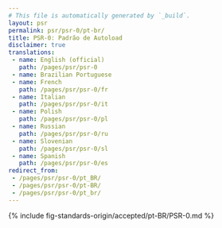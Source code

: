 ```yaml
---
# This file is automatically generated by `_build`.
layout: psr
permalink: psr/psr-0/pt-br/
title: PSR-0: Padrão de Autoload
disclaimer: true
translations:
 - name: English (official)
   path: /pages/psr/psr-0
 - name: Brazilian Portuguese
 - name: French
   path: /pages/psr/psr-0/fr
 - name: Italian
   path: /pages/psr/psr-0/it
 - name: Polish
   path: /pages/psr/psr-0/pl
 - name: Russian
   path: /pages/psr/psr-0/ru
 - name: Slovenian
   path: /pages/psr/psr-0/sl
 - name: Spanish
   path: /pages/psr/psr-0/es
redirect_from:
 - /pages/psr/psr-0/pt_BR/
 - /pages/psr/psr-0/pt-BR/
 - /pages/psr/psr-0/pt_br/
---
```


{% include fig-standards-origin/accepted/pt-BR/PSR-0.md %}